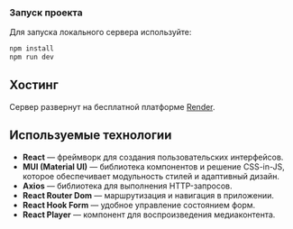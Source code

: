 ### Запуск проекта

Для запуска локального сервера используйте:

```bash
npm install
npm run dev
```

## Хостинг

Сервер развернут на бесплатной платформе [Render](https://render.com/).

## Используемые технологии

- **React** — фреймворк для создания пользовательских интерфейсов.
- **MUI (Material UI)** — библиотека компонентов и решение CSS-in-JS, которое обеспечивает модульность стилей и адаптивный дизайн.
- **Axios** — библиотека для выполнения HTTP-запросов.
- **React Router Dom** — маршрутизация и навигация в приложении.
- **React Hook Form** — удобное управление состоянием форм.
- **React Player** — компонент для воспроизведения медиаконтента.
